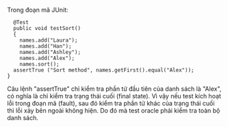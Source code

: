 Trong đoạn mã JUnit:
```
  @Test
  public void testSort()
  {
    names.add("Laura");
    names.add("Han");
    names.add("Ashley");
    names.add("Alex");
    names.sort();
  assertTrue ("Sort method", names.getFirst().equal("Alex"));
}
```
Câu lệnh "assertTrue" chỉ kiểm tra phần tử đầu tiên của danh sách là "Alex", có nghĩa là chỉ kiểm tra trạng thái cuối (final state).
Vì vậy nếu test kích hoạt lỗi trong đoạn mã (fault), sau đó kiểm tra phần tử khác của trạng thái cuối thì lỗi xảy bên ngoài không hiện.
Do đó mà test oracle phải kiểm tra toàn bộ danh sách.
